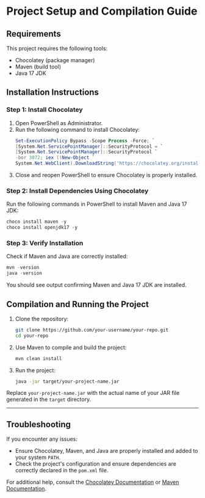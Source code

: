 # Project Setup and Compilation Guide

## Requirements
This project requires the following tools:
- Chocolatey (package manager)
- Maven (build tool)
- Java 17 JDK

## Installation Instructions

### Step 1: Install Chocolatey
1. Open PowerShell as Administrator.
2. Run the following command to install Chocolatey:
   ```powershell
   Set-ExecutionPolicy Bypass -Scope Process -Force; `
   [System.Net.ServicePointManager]::SecurityProtocol = `
   [System.Net.ServicePointManager]::SecurityProtocol `
   -bor 3072; iex ((New-Object `
   System.Net.WebClient).DownloadString('https://chocolatey.org/install.ps1'))
   ```
3. Close and reopen PowerShell to ensure Chocolatey is properly installed.

### Step 2: Install Dependencies Using Chocolatey
Run the following commands in PowerShell to install Maven and Java 17 JDK:
```powershell
choco install maven -y
choco install openjdk17 -y
```

### Step 3: Verify Installation
Check if Maven and Java are correctly installed:
```powershell
mvn -version
java -version
```

You should see output confirming Maven and Java 17 JDK are installed.

## Compilation and Running the Project
1. Clone the repository:
   ```bash
   git clone https://github.com/your-username/your-repo.git
   cd your-repo
   ```

2. Use Maven to compile and build the project:
   ```bash
   mvn clean install
   ```

3. Run the project:
   ```bash
   java -jar target/your-project-name.jar
   ```

Replace `your-project-name.jar` with the actual name of your JAR file generated in the `target` directory.

---

## Troubleshooting
If you encounter any issues:
- Ensure Chocolatey, Maven, and Java are properly installed and added to your system `PATH`.
- Check the project's configuration and ensure dependencies are correctly declared in the `pom.xml` file.

For additional help, consult the [Chocolatey Documentation](https://chocolatey.org/docs) or [Maven Documentation](https://maven.apache.org/).

